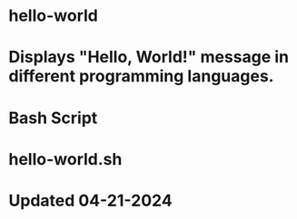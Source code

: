 # hello-world
# Displays "Hello, World!" message in different programming languages.

# Bash Script
# hello-world.sh

# Updated 04-21-2024
